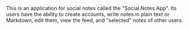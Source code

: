 This is an application for social notes called the "Social Notes App".
Its users have the ability to create accounts, write notes in plain text or Markdown, edit them, view the feed, and "selected" notes of other users.
